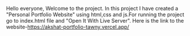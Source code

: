 Hello everyone, Welcome to the project.
In this project I have created a "Personal Portfolio Website" using html,css and js.For running the project go to index.html file and "Open It With Live Server".
Here is the link to the website-https://akshat-portfolio-tawny.vercel.app/
